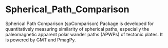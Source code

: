 # Spherical_Path_Comparison
Spherical Path Comparison (spComparison) Package is developed for quantitatively measuring similarity of spherical paths, especially the paleomagnetic apparent polar wander paths (APWPs) of tectonic plates. It is powered by GMT and PmagPy.
